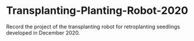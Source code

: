 # Transplanting-Planting-Robot-2020
Record the project of the transplanting robot for retroplanting seedlings developed in December 2020.
